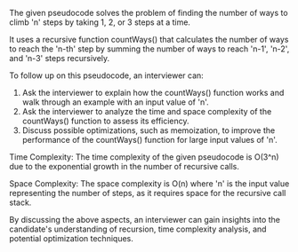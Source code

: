 The given pseudocode solves the problem of finding the number of ways to climb 'n' steps by taking 1, 2, or 3 steps at a time. 

It uses a recursive function countWays() that calculates the number of ways to reach the 'n-th' step by summing the number of ways to reach 'n-1', 'n-2', and 'n-3' steps recursively.

To follow up on this pseudocode, an interviewer can:
1. Ask the interviewer to explain how the countWays() function works and walk through an example with an input value of 'n'.
2. Ask the interviewer to analyze the time and space complexity of the countWays() function to assess its efficiency.
3. Discuss possible optimizations, such as memoization, to improve the performance of the countWays() function for large input values of 'n'.

Time Complexity: The time complexity of the given pseudocode is O(3^n) due to the exponential growth in the number of recursive calls.

Space Complexity: The space complexity is O(n) where 'n' is the input value representing the number of steps, as it requires space for the recursive call stack.

By discussing the above aspects, an interviewer can gain insights into the candidate's understanding of recursion, time complexity analysis, and potential optimization techniques.